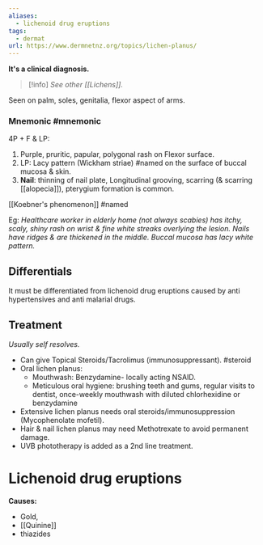 ```yaml
---
aliases:
  - lichenoid drug eruptions
tags:
  - dermat
url: https://www.dermnetnz.org/topics/lichen-planus/
---
```

**It's a clinical diagnosis.**

>[!info]
>*See other [[Lichens]].* 

Seen on palm, soles, genitalia, flexor aspect of arms.
### Mnemonic #mnemonic 
4P + F & LP: 
1. Purple, pruritic, papular, polygonal rash on Flexor surface.  
2. LP: Lacy pattern (Wickham striae) #named  on the surface of buccal mucosa & skin.
3. **Nail**: thinning of nail plate, Longitudinal grooving, scarring (& scarring [[alopecia]]), pterygium formation is common.

[[Koebner's phenomenon]] #named 

Eg: *Healthcare worker in elderly home (not always scabies) has itchy, scaly, shiny rash on wrist & fine white streaks overlying the lesion. Nails have ridges & are thickened in the middle. Buccal mucosa has lacy white pattern.*

## Differentials
It must be differentiated from lichenoid drug eruptions caused by anti hypertensives and anti malarial drugs.
## Treatment
*Usually self resolves.*

- Can give Topical Steroids/Tacrolimus (immunosuppressant). #steroid 
- Oral lichen planus:
	- Mouthwash: Benzydamine- locally acting NSAID.
	- Meticulous oral hygiene: brushing teeth and gums, regular visits to dentist, once-weekly mouthwash with diluted chlorhexidine or benzydamine
- Extensive lichen planus needs oral steroids/immunosuppression (Mycophenolate mofetil).
- Hair & nail lichen planus may need Methotrexate to avoid permanent damage.
- UVB phototherapy is added as a 2nd line treatment.

# Lichenoid drug eruptions
**Causes:**
- Gold,
- [[Quinine]]
- thiazides